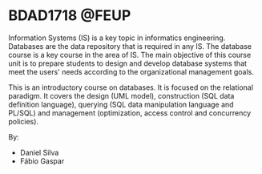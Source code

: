 # BDAD1718 @FEUP

Information Systems (IS) is a key topic in informatics engineering. Databases are the data repository that is required in any IS. The database course is a key course in the area of IS. The main objective of this course unit is to prepare students to design and develop database systems that meet the users' needs according to the organizational management goals.

This is an introductory course on databases. It is focused on the relational paradigm. It covers the design (UML model), construction (SQL data definition language), querying (SQL data manipulation language and PL/SQL) and management (optimization, access control and concurrency policies).

By:
- Daniel Silva
- Fábio Gaspar
